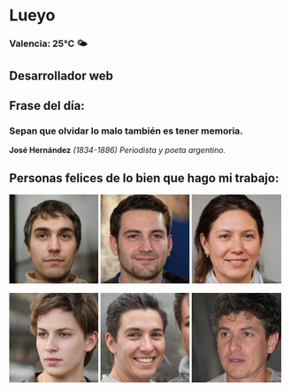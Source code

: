 # Lueyo
### Valencia:  25°C 🌤️
## Desarrollador web
## Frase del día:
<!-- START QUOTE -->
### Sepan que olvidar lo malo también es tener memoria.
**José Hernández** *(1834-1886) Periodista y poeta argentino.*
<!-- END QUOTE -->






## Personas felices de lo bien que hago mi trabajo:

<p float="left">
  <img src="src/image_0.png" width="32%" />
  <img src="src/image_1.png" width="32%" /> 
  <img src="src/image_2.png" width="32%" />
</p>
<p float="left">
  <img src="src/image_3.png" width="32%" />
  <img src="src/image_4.png" width="32%" /> 
  <img src="src/image_5.png" width="32%" />
</p>

